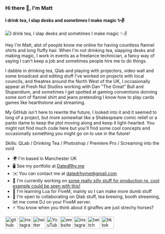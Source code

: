 ### Hi there 👋, I'm Matt
#### I drink tea, I slap desks and sometimes I make magic ✨✌
![I drink tea, I slap desks and sometimes I make magic ✨✌](https://pbs.twimg.com/profile_banners/552105573/1679073088/1500x500)

Hey I'm Matt, alot of people know me online for having countless flannel shirts and long fluffy hair. When I'm not drinking tea, slapping desks and making magic, I work in events as a freelance technician, a fancy way of saying I can't keep a job and sometimes people hire me to do things.

I dabble in drinking tea, Qlab and playing with projectors, video wall and some broadcast and editing stuff I've worked on projects with local councils, and theatres around the North West of the UK, I occasionally appear at Fresh Nut Studios working with Dan "The Great" Bull and Stupendium, and sometimes I get spotted at gaming conventions donning some sort of flannel shirt and jeans pretending I know how to play cards games like hearthstone and streaming. 

My GitHub isn't here to rewrite the future, I looked into it and it seemed to long of a project, but more somewhat like a Shakespeare comic relief or a panto dame to keep the plot moving along and keep it light-hearted. You might not find much code here but you'll find some cool concepts and occasionally something you might go on to use in the future!

Skills: QLab  / Drinking Tea / Photoshop / Premiere Pro / Screaming into the void

* 🌍  I'm based in Manchester UK
* 🖥️  See my portfolio at [DatedRhy.me](http://datedrhy.me)
* ✉️  You can contact me at [datedrhyme@gmail.com](mailto:datedrhyme@gmail.com)
* 🚀  I'm currently working on [some really silly stuff for production rp, cool example could be seen with this!](http://twitter.com/DatedRhyme/status/1715181921364312339)
* 🧠  I'm learning Lua for FiveM, mainly so I can make more dumb stuff
* 🤝  I'm open to collaborating on Qlab stuff, tea brewing, booth streaming, let me come DJ on your FiveM server.
* ⚡  You know when you think about it giraffes are just strechy horses?

[<img src='https://cdn.jsdelivr.net/npm/simple-icons@3.0.1/icons/github.svg' alt='github' height='40'>](https://github.com/DatedRhyme)  [<img src='https://cdn.jsdelivr.net/npm/simple-icons@3.0.1/icons/instagram.svg' alt='instagram' height='40'>](https://www.instagram.com/DatedRhyme/)  [<img src='https://cdn.jsdelivr.net/npm/simple-icons@3.0.1/icons/twitter.svg' alt='twitter' height='40'>](https://twitter.com/DatedRhyme)  [<img src='https://cdn.jsdelivr.net/npm/simple-icons@3.0.1/icons/youtube.svg' alt='YouTube' height='40'>](https://www.youtube.com/channel/DatedRhyme)  [<img src='https://cdn.jsdelivr.net/npm/simple-icons@3.0.1/icons/icloud.svg' alt='website' height='40'>](www.DatedRhy.me)  [<img src='https://cdn.jsdelivr.net/npm/simple-icons@3.0.1/icons/instagram.svg' alt='instagram' height='40'>](DatedRhyme)  [<img src='https://cdn.jsdelivr.net/npm/simple-icons@3.0.1/icons/twitch.svg' alt='twitch' height='40'>](DatedRhymes713)  [<img src='https://cdn.jsdelivr.net/npm/simple-icons@3.0.1/icons/tiktok.svg' alt='tiktok' height='40'>](DatedRhyme)  
